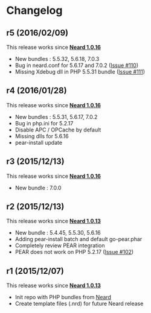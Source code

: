 # Changelog

## r5 (2016/02/09)

This release works since **[Neard 1.0.16](https://github.com/crazy-max/neard/releases/tag/v1.0.16)**

* New bundles : 5.5.32, 5.6.18, 7.0.3
* Bug in neard.conf for 5.6.17 and 7.0.2 ([Issue #110](https://github.com/crazy-max/neard/issues/110))
* Missing Xdebug dll in PHP 5.5.31 bundle ([Issue #111](https://github.com/crazy-max/neard/issues/111))

## r4 (2016/01/28)

This release works since **[Neard 1.0.16](https://github.com/crazy-max/neard/releases/tag/v1.0.16)**

* New bundles : 5.5.31, 5.6.17, 7.0.2
* Bug in php.ini for 5.2.17
* Disable APC / OPCache by default
* Missing dlls for 5.6.16
* pear-install update

## r3 (2015/12/13)

This release works since **[Neard 1.0.16](https://github.com/crazy-max/neard/releases/tag/v1.0.16)**

* New bundle : 7.0.0

## r2 (2015/12/13)

This release works since **[Neard 1.0.13](https://github.com/crazy-max/neard/releases/tag/v1.0.13)**

* New bundle : 5.4.45, 5.5.30, 5.6.16
* Adding pear-install batch and default go-pear.phar
* Completely review PEAR integration
* PEAR does not work on PHP 5.2.17 ([Issue #102](https://github.com/crazy-max/neard/issues/102))

## r1 (2015/12/07)

This release works since **[Neard 1.0.13](https://github.com/crazy-max/neard/releases/tag/v1.0.13)**

* Init repo with PHP bundles from [Neard](https://github.com/crazy-max/neard)
* Create template files (.nrd) for future Neard release
